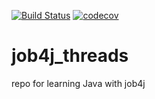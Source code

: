 [![Build Status](https://travis-ci.com/konradmihelsson/job4j_threads.svg?branch=main)](https://travis-ci.com/konradmihelsson/job4j_threads)
[![codecov](https://codecov.io/gh/konradmihelsson/job4j_threads/branch/main/graph/badge.svg)](https://codecov.io/gh/konradmihelsson/job4j_threads)
# job4j_threads
repo for learning Java with job4j
